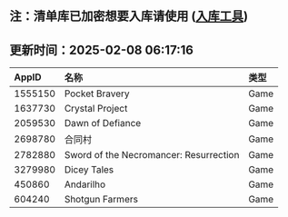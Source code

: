 ## 注：清单库已加密想要入库请使用 ([入库工具](https://github.com/BlankTMing/ManifestAutoUpdate/releases))

## 更新时间：2025-02-08 06:17:16
| AppID | 名称 | 类型  |
| :-------------------- | :----------------------------- | :----------- |
| 1555150 | Pocket Bravery| Game |
| 1637730 | Crystal Project| Game |
| 2059530 | Dawn of Defiance| Game |
| 2698780 | 合同村| Game |
| 2782880 | Sword of the Necromancer: Resurrection| Game |
| 3279980 | Dicey Tales| Game |
| 450860 | Andarilho| Game |
| 604240 | Shotgun Farmers| Game |
